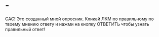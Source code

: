 # -
САС!
Это созданный мной опросник.
Кликай ЛКМ по правильному по твоему мнению ответу и нажми на кнопку ОТВЕТИТЬ чтобы узнать правильный ответ!
